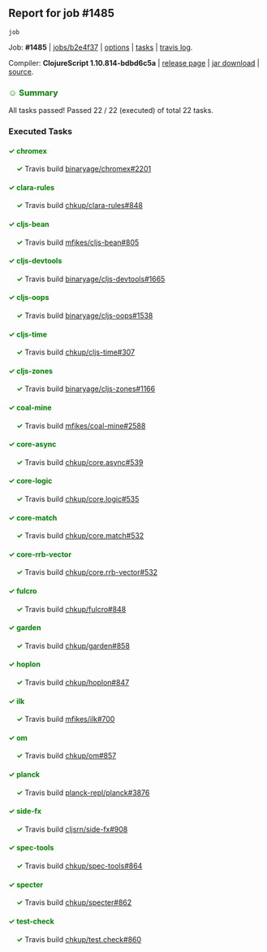 ## Report for job #1485
```
job
```


Job: **#1485** | [jobs/b2e4f37](https://github.com/cljs-oss/canary/commit/b2e4f377212572a3d7bb834fb123b0197c7b67b9) | [options](options.edn) | [tasks](tasks.edn) | [travis log](https://travis-ci.org/cljs-oss/canary/builds/712877885).

Compiler: **ClojureScript 1.10.814-bdbd6c5a** | [release page](https://github.com/cljs-oss/canary/releases/tag/r1.10.814-bdbd6c5a) | [jar download](https://github.com/cljs-oss/canary/releases/download/r1.10.814-bdbd6c5a/clojurescript-1.10.814-bdbd6c5a.jar) | [source](https://github.com/clojure/clojurescript/commit/bdbd6c5a406559a6e5a95870777a527f30e9da5c).

### <b style='color:green'>☺ Summary</b>

All tasks passed! Passed 22 / 22 (executed) of total 22 tasks.

### Executed Tasks

#### <b style='color:green'>&#x2713; chromex</b>
&nbsp;&nbsp;&nbsp;&nbsp;<b style='color:green'>&#x2713;</b> Travis build [binaryage/chromex#2201](https://travis-ci.org/binaryage/chromex/builds/712878686)<br>

#### <b style='color:green'>&#x2713; clara-rules</b>
&nbsp;&nbsp;&nbsp;&nbsp;<b style='color:green'>&#x2713;</b> Travis build [chkup/clara-rules#848](https://travis-ci.org/chkup/clara-rules/builds/712878700)<br>

#### <b style='color:green'>&#x2713; cljs-bean</b>
&nbsp;&nbsp;&nbsp;&nbsp;<b style='color:green'>&#x2713;</b> Travis build [mfikes/cljs-bean#805](https://travis-ci.org/mfikes/cljs-bean/builds/712878702)<br>

#### <b style='color:green'>&#x2713; cljs-devtools</b>
&nbsp;&nbsp;&nbsp;&nbsp;<b style='color:green'>&#x2713;</b> Travis build [binaryage/cljs-devtools#1665](https://travis-ci.org/binaryage/cljs-devtools/builds/712878706)<br>

#### <b style='color:green'>&#x2713; cljs-oops</b>
&nbsp;&nbsp;&nbsp;&nbsp;<b style='color:green'>&#x2713;</b> Travis build [binaryage/cljs-oops#1538](https://travis-ci.org/binaryage/cljs-oops/builds/712878708)<br>

#### <b style='color:green'>&#x2713; cljs-time</b>
&nbsp;&nbsp;&nbsp;&nbsp;<b style='color:green'>&#x2713;</b> Travis build [chkup/cljs-time#307](https://travis-ci.org/chkup/cljs-time/builds/712878719)<br>

#### <b style='color:green'>&#x2713; cljs-zones</b>
&nbsp;&nbsp;&nbsp;&nbsp;<b style='color:green'>&#x2713;</b> Travis build [binaryage/cljs-zones#1166](https://travis-ci.org/binaryage/cljs-zones/builds/712878717)<br>

#### <b style='color:green'>&#x2713; coal-mine</b>
&nbsp;&nbsp;&nbsp;&nbsp;<b style='color:green'>&#x2713;</b> Travis build [mfikes/coal-mine#2588](https://travis-ci.org/mfikes/coal-mine/builds/712878722)<br>

#### <b style='color:green'>&#x2713; core-async</b>
&nbsp;&nbsp;&nbsp;&nbsp;<b style='color:green'>&#x2713;</b> Travis build [chkup/core.async#539](https://travis-ci.org/chkup/core.async/builds/712878733)<br>

#### <b style='color:green'>&#x2713; core-logic</b>
&nbsp;&nbsp;&nbsp;&nbsp;<b style='color:green'>&#x2713;</b> Travis build [chkup/core.logic#535](https://travis-ci.org/chkup/core.logic/builds/712878735)<br>

#### <b style='color:green'>&#x2713; core-match</b>
&nbsp;&nbsp;&nbsp;&nbsp;<b style='color:green'>&#x2713;</b> Travis build [chkup/core.match#532](https://travis-ci.org/chkup/core.match/builds/712878737)<br>

#### <b style='color:green'>&#x2713; core-rrb-vector</b>
&nbsp;&nbsp;&nbsp;&nbsp;<b style='color:green'>&#x2713;</b> Travis build [chkup/core.rrb-vector#532](https://travis-ci.org/chkup/core.rrb-vector/builds/712878746)<br>

#### <b style='color:green'>&#x2713; fulcro</b>
&nbsp;&nbsp;&nbsp;&nbsp;<b style='color:green'>&#x2713;</b> Travis build [chkup/fulcro#848](https://travis-ci.org/chkup/fulcro/builds/712878789)<br>

#### <b style='color:green'>&#x2713; garden</b>
&nbsp;&nbsp;&nbsp;&nbsp;<b style='color:green'>&#x2713;</b> Travis build [chkup/garden#858](https://travis-ci.org/chkup/garden/builds/712878810)<br>

#### <b style='color:green'>&#x2713; hoplon</b>
&nbsp;&nbsp;&nbsp;&nbsp;<b style='color:green'>&#x2713;</b> Travis build [chkup/hoplon#847](https://travis-ci.org/chkup/hoplon/builds/712878799)<br>

#### <b style='color:green'>&#x2713; ilk</b>
&nbsp;&nbsp;&nbsp;&nbsp;<b style='color:green'>&#x2713;</b> Travis build [mfikes/ilk#700](https://travis-ci.org/mfikes/ilk/builds/712878822)<br>

#### <b style='color:green'>&#x2713; om</b>
&nbsp;&nbsp;&nbsp;&nbsp;<b style='color:green'>&#x2713;</b> Travis build [chkup/om#857](https://travis-ci.org/chkup/om/builds/712878806)<br>

#### <b style='color:green'>&#x2713; planck</b>
&nbsp;&nbsp;&nbsp;&nbsp;<b style='color:green'>&#x2713;</b> Travis build [planck-repl/planck#3876](https://travis-ci.org/planck-repl/planck/builds/712878842)<br>

#### <b style='color:green'>&#x2713; side-fx</b>
&nbsp;&nbsp;&nbsp;&nbsp;<b style='color:green'>&#x2713;</b> Travis build [cljsrn/side-fx#908](https://travis-ci.org/cljsrn/side-fx/builds/712878897)<br>

#### <b style='color:green'>&#x2713; spec-tools</b>
&nbsp;&nbsp;&nbsp;&nbsp;<b style='color:green'>&#x2713;</b> Travis build [chkup/spec-tools#864](https://travis-ci.org/chkup/spec-tools/builds/712878863)<br>

#### <b style='color:green'>&#x2713; specter</b>
&nbsp;&nbsp;&nbsp;&nbsp;<b style='color:green'>&#x2713;</b> Travis build [chkup/specter#862](https://travis-ci.org/chkup/specter/builds/712878849)<br>

#### <b style='color:green'>&#x2713; test-check</b>
&nbsp;&nbsp;&nbsp;&nbsp;<b style='color:green'>&#x2713;</b> Travis build [chkup/test.check#860](https://travis-ci.org/chkup/test.check/builds/712878899)<br>